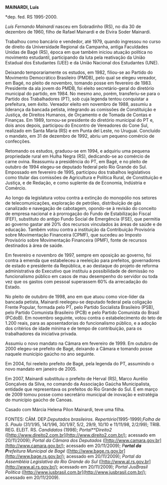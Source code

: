 **MAINARDI, Luís**

\*dep. fed. RS 1995-2000.

*Luís Fernando Mainardi* nasceu em Sobradinho (RS), no dia 30 de
dezembro de 1960, filho de Rafael Mainardi e de Elvira Soder Mainardi.

Trabalhou como bancário e vendedor, até 1979, quando ingressou no curso
de direito da Universidade Regional da Campanha, antiga Faculdades
Unidas de Bagé (RS), época em que também iniciou atuação política no
movimento estudantil, participando da luta pela reativação da União
Estadual dos Estudantes (UEE) e da União Nacional dos Estudantes (UNE).

Deixando temporariamente os estudos, em 1982, filiou-se ao Partido do
Movimento Democrático Brasileiro (PMDB), pelo qual se elegeu vereador,
em Bagé, no pleito de novembro, tomando posse em fevereiro de 1983.
Presidente da ala jovem do PMDB, foi eleito secretário-geral do
diretório municipal do partido, em 1984. No mesmo ano, porém,
transferiu-se para o Partido dos Trabalhadores (PT), sob cuja legenda
tentou conquistar a prefeitura, sem êxito. Vereador eleito em novembro
de 1988, assumiu a liderança da bancada petista, integrando as comissões
de Constituição e Justiça, de Direitos Humanos, de Orçamento e de Tomada
de Contas e Finanças. Em 1989, tornou-se presidente do diretório
municipal do PT e, dois anos depois, participou do Encontro de
Vereadores do Cone Sul, realizado em Santa Maria (RS) e em Punta del
Leste, no Uruguai. Concluído o mandato, em 31 de dezembro de 1992, abriu
um pequeno comércio de confecções.

Retomando os estudos, graduou-se em 1994, e adquiriu uma pequena
propriedade rural em Hulha Negra (RS), dedicando-se ao comércio de carne
ovina. Reassumiu a presidência do PT, em Bagé, e no pleito de outubro de
1994 elegeu-se deputado federal pelo Rio Grande do Sul. Empossado em
fevereiro de 1995, participou dos trabalhos legislativos como titular
das comissões de Agricultura e Política Rural, de Constituição e
Justiça, e de Redação, e como suplente da de Economia, Indústria e
Comércio.

Ao longo da legislatura votou contra a extinção do monopólio nos setores
de telecomunicações, exploração de petróleo, distribuição de gás
canalizado e navegação de cabotagem, opondo-se à revisão do conceito de
empresa nacional e à prorrogação do Fundo de Estabilização Fiscal (FEF),
substituto do antigo Fundo Social de Emergência (FSE), que permitia ao
governo gastar até 20% dos recursos vinculados às áreas de saúde e de
educação. Também votou contra a instituição da Contribuição Provisória
sobre Movimentação Financeira (CPMF), que sucedeu ao Imposto Provisório
sobre Movimentação Financeira (IPMF), fonte de recursos destinados à
área de saúde.

Em fevereiro e novembro de 1997, sempre em oposição ao governo, foi
contra à emenda que estabeleceu a reeleição para prefeitos, governadores
de estado e presidente da República, e ao destaque do projeto de reforma
administrativa do Executivo que instituiu a possibilidade de demissão no
funcionalismo público em casos de mau desempenho do servidor ou toda vez
que os gastos com pessoal superassem 60% da arrecadação do Estado.

No pleito de outubro de 1998, ano em que atuou como vice-líder da
bancada petista, Mainardi reelegeu-se deputado federal pela coligação
Frente Popular, formada pelo PT, pelo Partido Socialista Brasileiro
(PSB), pelo Partido Comunista Brasileiro (PCB) e pelo Partido Comunista
do Brasil (PCdoB). Em novembro seguinte, votou contra o estabelecimento
do teto de 1.200 reais, para as aposentadorias do funcionalismo público,
e a adoção dos critérios de idade mínima e de tempo de contribuição,
para os trabalhadores da iniciativa privada.

Assumiu o novo mandato na Câmara em fevereiro de 1999. Em outubro de
2000 elegeu-se prefeito de Bagé, deixando a Câmara e tomando posse
naquele município gaúcho no ano seguinte.

Em 2004, foi reeleito prefeito de Bagé, pela legenda do PT, assumindo o
novo mandato em janeiro de 2005.

Em 2007, Mainardi substituiu o prefeito de Herval (RS), Marco Aurélio
Gonçalves da Silva, no comando da Associação Gaúcha Municipalista,
entidade que representava os prefeitos do Rio Grande do Sul. E em março
de 2009 tomou posse como secretário municipal de inovação e estratégia
do município gaúcho de Canoas.

Casado com Márcia Helena Pilon Mainardi, teve uma filha.

FONTES: CÂM. DEP.*Deputados brasileiros. Repertório*(1995-1999);*Folha
de S. Paulo* (31/1/95, 14/1/96, 30/1/97, 5/2, 29/9, 10/10 e 11/11/98,
2/2/99); TRIB. REG. ELEIT. RS. *Candidatos* (1998); *Portal**Direito2*
([http://www.direito2.com.br](http://www.direito2.com.br/); acessado em
20/11/2009); *Portal da Câmara dos Deputados*
([http://www.camara.gov.br](http://www.camara.gov.br/); acessado em
20/11/2009); *P**ortal da P**refeitura Municipal de Bagé*
([http://www.bage.rs.gov.br](http://www.bage.rs.gov.br/); acessado em
20/11/2009); *Portal da Assembléia Legislativa do Rio Grande do Sul*
([http://www.al.rs.gov.br](http://www.al.rs.gov.br/); acessado em
20/11/2009); *Portal JusBrasil Política*
([http://www.jusbrasil.com.br](http://www.jusbrasil.com.br/); acessado
em 20/11/2009).

 
